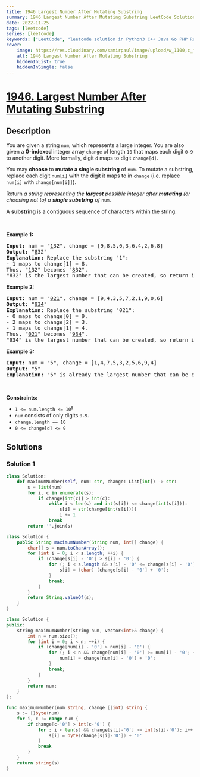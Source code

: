 ```yaml
---
title: 1946 Largest Number After Mutating Substring
summary: 1946 Largest Number After Mutating Substring LeetCode Solution Explained
date: 2022-11-25
tags: [leetcode]
series: [leetcode]
keywords: ["LeetCode", "leetcode solution in Python3 C++ Java Go PHP Ruby Swift TypeScript Rust C# JavaScript C", "1946 Largest Number After Mutating Substring LeetCode Solution Explained in all languages"]
cover:
    image: https://res.cloudinary.com/samirpaul/image/upload/w_1100,c_fit,co_rgb:FFFFFF,l_text:Arial_75_bold:1946 Largest Number After Mutating Substring - Solution Explained/problem-solving.webp
    alt: 1946 Largest Number After Mutating Substring
    hiddenInList: true
    hiddenInSingle: false
---
```



# [1946. Largest Number After Mutating Substring](https://leetcode.com/problems/largest-number-after-mutating-substring)


## Description

<p>You are given a string <code>num</code>, which represents a large integer. You are also given a <strong>0-indexed</strong> integer array <code>change</code> of length <code>10</code> that maps each digit <code>0-9</code> to another digit. More formally, digit <code>d</code> maps to digit <code>change[d]</code>.</p>

<p>You may <strong>choose</strong> to <b>mutate a single substring</b> of <code>num</code>. To mutate a substring, replace each digit <code>num[i]</code> with the digit it maps to in <code>change</code> (i.e. replace <code>num[i]</code> with <code>change[num[i]]</code>).</p>

<p>Return <em>a string representing the <strong>largest</strong> possible integer after <strong>mutating</strong> (or choosing not to) a <strong>single substring</strong> of </em><code>num</code>.</p>

<p>A <strong>substring</strong> is a contiguous sequence of characters within the string.</p>

<p>&nbsp;</p>
<p><strong class="example">Example 1:</strong></p>

<pre>
<strong>Input:</strong> num = &quot;<u>1</u>32&quot;, change = [9,8,5,0,3,6,4,2,6,8]
<strong>Output:</strong> &quot;<u>8</u>32&quot;
<strong>Explanation:</strong> Replace the substring &quot;1&quot;:
- 1 maps to change[1] = 8.
Thus, &quot;<u>1</u>32&quot; becomes &quot;<u>8</u>32&quot;.
&quot;832&quot; is the largest number that can be created, so return it.
</pre>

<p><strong class="example">Example 2:</strong></p>

<pre>
<strong>Input:</strong> num = &quot;<u>021</u>&quot;, change = [9,4,3,5,7,2,1,9,0,6]
<strong>Output:</strong> &quot;<u>934</u>&quot;
<strong>Explanation:</strong> Replace the substring &quot;021&quot;:
- 0 maps to change[0] = 9.
- 2 maps to change[2] = 3.
- 1 maps to change[1] = 4.
Thus, &quot;<u>021</u>&quot; becomes &quot;<u>934</u>&quot;.
&quot;934&quot; is the largest number that can be created, so return it.
</pre>

<p><strong class="example">Example 3:</strong></p>

<pre>
<strong>Input:</strong> num = &quot;5&quot;, change = [1,4,7,5,3,2,5,6,9,4]
<strong>Output:</strong> &quot;5&quot;
<strong>Explanation:</strong> &quot;5&quot; is already the largest number that can be created, so return it.
</pre>

<p>&nbsp;</p>
<p><strong>Constraints:</strong></p>

<ul>
	<li><code>1 &lt;= num.length &lt;= 10<sup>5</sup></code></li>
	<li><code>num</code> consists of only digits <code>0-9</code>.</li>
	<li><code>change.length == 10</code></li>
	<li><code>0 &lt;= change[d] &lt;= 9</code></li>
</ul>

## Solutions

### Solution 1

<!-- tabs:start -->

```python
class Solution:
    def maximumNumber(self, num: str, change: List[int]) -> str:
        s = list(num)
        for i, c in enumerate(s):
            if change[int(c)] > int(c):
                while i < len(s) and int(s[i]) <= change[int(s[i])]:
                    s[i] = str(change[int(s[i])])
                    i += 1
                break
        return ''.join(s)
```

```java
class Solution {
    public String maximumNumber(String num, int[] change) {
        char[] s = num.toCharArray();
        for (int i = 0; i < s.length; ++i) {
            if (change[s[i] - '0'] > s[i] - '0') {
                for (; i < s.length && s[i] - '0' <= change[s[i] - '0']; ++i) {
                    s[i] = (char) (change[s[i] - '0'] + '0');
                }
                break;
            }
        }
        return String.valueOf(s);
    }
}
```

```cpp
class Solution {
public:
    string maximumNumber(string num, vector<int>& change) {
        int n = num.size();
        for (int i = 0; i < n; ++i) {
            if (change[num[i] - '0'] > num[i] - '0') {
                for (; i < n && change[num[i] - '0'] >= num[i] - '0'; ++i) {
                    num[i] = change[num[i] - '0'] + '0';
                }
                break;
            }
        }
        return num;
    }
};
```

```go
func maximumNumber(num string, change []int) string {
	s := []byte(num)
	for i, c := range num {
		if change[c-'0'] > int(c-'0') {
			for ; i < len(s) && change[s[i]-'0'] >= int(s[i]-'0'); i++ {
				s[i] = byte(change[s[i]-'0']) + '0'
			}
			break
		}
	}
	return string(s)
}
```

<!-- tabs:end -->

<!-- end -->
